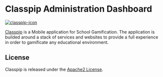 # Classpip Administration Dashboard

[![classpip-icon](https://github.com/classpip/classpip/raw/master/resources/icontext-land.png)](http://www.classpip.com/)

[Classpip](https://www.classpip.com) is a Mobile application for School Gamification. The application is builded around a stack of services and websites to provide a full experience in order to gamificate any educational environment.

## License

Classpip is released under the [Apache2 License](https://github.com/classpip/classpip-mobile/blob/master/LICENSE).
